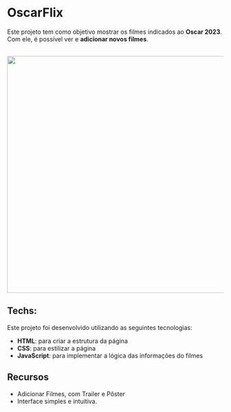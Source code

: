 # **OscarFlix**
Este projeto tem como objetivo mostrar os filmes indicados ao **Oscar 2023**. Com ele, é possível ver e **adicionar novos filmes**. <br> <br>

<p align="center">
  <a href="https://codepen.io/LGomess/full/bGjZYmL">
    <img src="https://cdn.discordapp.com/attachments/990296596849782804/1085735776291135509/OscarFlix.png" width="550">
  </a>
</p>

## Techs:
Este projeto foi desenvolvido utilizando as seguintes tecnologias:

* **HTML**: para criar a estrutura da página
* **CSS**: para estilizar a página
* **JavaScript**: para implementar a lógica das informações do filmes

## Recursos
* Adicionar Filmes, com Trailer e Pôster
* Interface simples e intuitiva.
  
